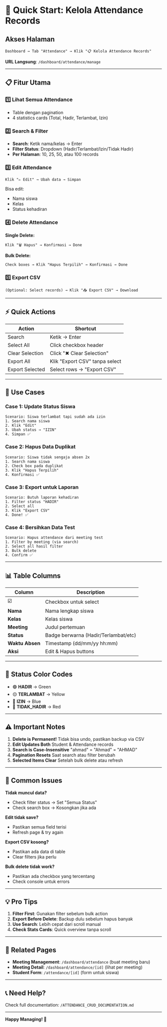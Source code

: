 # 🚀 Quick Start: Kelola Attendance Records

## Akses Halaman

```
Dashboard → Tab "Attendance" → Klik "📋 Kelola Attendance Records"
```

**URL Langsung**: `/dashboard/attendance/manage`

---

## 📋 Fitur Utama

### 1️⃣ Lihat Semua Attendance
- Table dengan pagination
- 4 statistics cards (Total, Hadir, Terlambat, Izin)

### 2️⃣ Search & Filter
- **Search**: Ketik nama/kelas → Enter
- **Filter Status**: Dropdown (Hadir/Terlambat/Izin/Tidak Hadir)
- **Per Halaman**: 10, 25, 50, atau 100 records

### 3️⃣ Edit Attendance
```
Klik "✏️ Edit" → Ubah data → Simpan
```
Bisa edit:
- Nama siswa
- Kelas
- Status kehadiran

### 4️⃣ Delete Attendance

**Single Delete:**
```
Klik "🗑️ Hapus" → Konfirmasi → Done
```

**Bulk Delete:**
```
Check boxes → Klik "Hapus Terpilih" → Konfirmasi → Done
```

### 5️⃣ Export CSV
```
(Optional: Select records) → Klik "📥 Export CSV" → Download
```

---

## ⚡ Quick Actions

| Action | Shortcut |
|--------|----------|
| Search | Ketik → Enter |
| Select All | Click checkbox header |
| Clear Selection | Click "✖ Clear Selection" |
| Export All | Klik "Export CSV" tanpa select |
| Export Selected | Select rows → "Export CSV" |

---

## 🎯 Use Cases

### Case 1: Update Status Siswa
```
Scenario: Siswa terlambat tapi sudah ada izin
1. Search nama siswa
2. Klik "Edit"
3. Ubah status → "IZIN"
4. Simpan ✅
```

### Case 2: Hapus Data Duplikat
```
Scenario: Siswa tidak sengaja absen 2x
1. Search nama siswa
2. Check box pada duplikat
3. Klik "Hapus Terpilih"
4. Konfirmasi ✅
```

### Case 3: Export untuk Laporan
```
Scenario: Butuh laporan kehadiran
1. Filter status "HADIR"
2. Select all
3. Klik "Export CSV"
4. Done! ✅
```

### Case 4: Bersihkan Data Test
```
Scenario: Hapus attendance dari meeting test
1. Filter by meeting (via search)
2. Select all hasil filter
3. Bulk delete
4. Confirm ✅
```

---

## 📊 Table Columns

| Column | Description |
|--------|-------------|
| ☑️ | Checkbox untuk select |
| **Nama** | Nama lengkap siswa |
| **Kelas** | Kelas siswa |
| **Meeting** | Judul pertemuan |
| **Status** | Badge berwarna (Hadir/Terlambat/etc) |
| **Waktu Absen** | Timestamp (dd/mm/yy hh:mm) |
| **Aksi** | Edit & Hapus buttons |

---

## 🎨 Status Color Codes

- 🟢 **HADIR** → Green
- 🟡 **TERLAMBAT** → Yellow
- 🔵 **IZIN** → Blue
- 🔴 **TIDAK_HADIR** → Red

---

## ⚠️ Important Notes

1. **Delete is Permanent!** Tidak bisa undo, pastikan backup via CSV
2. **Edit Updates Both** Student & Attendance records
3. **Search is Case-Insensitive** "ahmad" = "Ahmad" = "AHMAD"
4. **Pagination Resets** Saat search atau filter berubah
5. **Selected Items Clear** Setelah bulk delete atau refresh

---

## 🐛 Common Issues

**Tidak muncul data?**
- Check filter status → Set "Semua Status"
- Check search box → Kosongkan jika ada

**Edit tidak save?**
- Pastikan semua field terisi
- Refresh page & try again

**Export CSV kosong?**
- Pastikan ada data di table
- Clear filters jika perlu

**Bulk delete tidak work?**
- Pastikan ada checkbox yang tercentang
- Check console untuk errors

---

## 💡 Pro Tips

1. **Filter First**: Gunakan filter sebelum bulk action
2. **Export Before Delete**: Backup dulu sebelum hapus banyak
3. **Use Search**: Lebih cepat dari scroll manual
4. **Check Stats Cards**: Quick overview tanpa scroll

---

## 🔗 Related Pages

- **Meeting Management**: `/dashboard/attendance` (buat meeting baru)
- **Meeting Detail**: `/dashboard/attendance/[id]` (lihat per meeting)
- **Student Form**: `/attendance/[id]` (form untuk siswa)

---

## 📞 Need Help?

Check full documentation: `/ATTENDANCE_CRUD_DOCUMENTATION.md`

---

**Happy Managing! 🎉**
